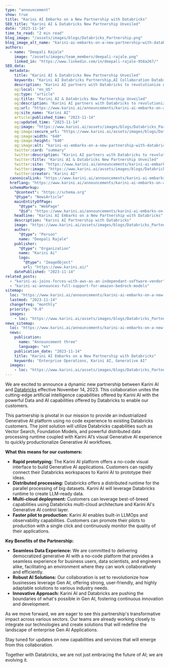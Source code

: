 ```yaml
---
type: "announcement"
show: true
title: "Karini AI Embarks on a New Partnership with Databricks"
SEO_title: "Karini AI & Databricks New Partnership Unveiled"
date: "2023-11-14"
time_to_read: "2 min read"
blog_image: "/assets/images/blogs/Databricks_Partnership.png"
blog_image_alt_name: "karini-ai-embarks-on-a-new-partnership-with-databricks"
authors:
  - name: "Deepali Rajale"
    image: "/assets/images/team_members/deepali-rajale.png"
    linked_in: "https://www.linkedin.com/in/deepali-rajale-958a267/"
SEO_data:
  metadata:
    title: "Karini AI & Databricks New Partnership Unveiled"
    keywords: "Karini AI Databricks Partnership,AI Collaboration Databricks,Karini AI Announcement,Databricks AI Integration,AI Platform Enhancement"
    description: "Karini AI partners with Databricks to revolutionize AI development. Discover how this collaboration paves the way for advanced AI solutions and innovation."
    og:local: "en_US"
    og:type: "article"
    og:title: "Karini AI & Databricks New Partnership Unveiled"
    og:description: "Karini AI partners with Databricks to revolutionize AI development. Discover how this collaboration paves the way for advanced AI solutions and innovation."
    og:url: "https://www.karini.ai/announcements/karini-ai-embarks-on-a-new-partnership-with-databricks"
    og:site_name: "Karini AI"
    article:published_time: "2023-11-14"
    og:updated_time: "2023-11-14"
    og:image: "https://www.karini.ai/assets/images/blogs/Databricks_Partnership.png&w=640&q=75"
    og:image:secure_url: "https://www.karini.ai/assets/images/blogs/Databricks_Partnership.png&w=640&q=75"
    og:image:width: "640"
    og:image:height: "640"
    og:image:alt: "karini-ai-embarks-on-a-new-partnership-with-databricks"
    twitter:card: "summary"
    twitter:description: "Karini AI partners with Databricks to revolutionize AI development. Discover how this collaboration paves the way for advanced AI solutions and innovation."
    twitter:title: "Karini AI & Databricks New Partnership Unveiled"
    twitter:site: "https://www.karini.ai/announcements/karini-ai-embarks-on-a-new-partnership-with-databricks"
    twitter:image: "https://www.karini.ai/assets/images/blogs/Databricks_Partnership.png&w=640&q=75"
    twitter:creator: "Karini AI"
  canonicalLink: "https://www.karini.ai/announcements/karini-ai-embarks-on-a-new-partnership-with-databricks"
  hreflang: "https://www.karini.ai/announcements/karini-ai-embarks-on-a-new-partnership-with-databricks"
  schemaMarkup:
    "@context": "https://schema.org"
    "@type": "NewsArticle"
    mainEntityOfPage:
      "@type": "WebPage"
      "@id": "https://www.karini.ai/announcements/karini-ai-embarks-on-a-new-partnership-with-databricks"
    headline: "Karini AI Embarks on a New Partnership with Databricks"
    description: "Karini AI Partnership with Databricks"
    image: "https://www.karini.ai/assets/images/blogs/Databricks_Partnership.png"
    author:
      "@type": "Person"
      name: "Deepali Rajale"
    publisher:
      "@type": "Organization"
      name: "Karini Ai"
      logo:
        "@type": "ImageObject"
        url: "https://www.karini.ai/"
    datePublished: "2023-11-14"
related_posts:
  - "karini-ai-joins-forces-with-aws-as-an-independant-software-vendor"
  - "karini-ai-announces-full-support-for-amazon-bedrock-models"
sitemap:
  loc: "https://www.karini.ai/announcements/karini-ai-embarks-on-a-new-partnership-with-databricks"
  lastmod: "2023-11-14"
  changefreq: "monthly"
  priority: "0.8"
  images:
    - loc: "https://www.karini.ai/assets/images/blogs/Databricks_Partnership.png"
news_sitemap:
  loc: "https://www.karini.ai/announcements/karini-ai-embarks-on-a-new-partnership-with-databricks"
  news:
    publication:
      name: "Announcement three"
      language: "en"
    publication_date: "2023-11-14"
    title: "Karini AI Embarks on a New Partnership with Databricks"
    keywords: "Enterprise Operations, Karini AI, Generative AI"
  images:
    - loc: "https://www.karini.ai/assets/images/blogs/Databricks_Partnership.png"
---
```


We are excited to announce a dynamic new partnership between Karini AI and [Databricks](https://www.databricks.com/) effective November 14, 2023. This collaboration unites the cutting-edge artificial intelligence capabilities offered by Karini AI with the powerful Data and AI capabilities offered by Databricks to enable our customers.

This partnership is pivotal in our mission to provide an industrialized Generative AI platform using no code experience to existing Databricks customers. The joint solution will utilize Databricks capabilities such as Vector Search, Foundation Models, and powerful distributed data processing runtime coupled with Karini AI’s visual Generative AI experience to quickly productionalize Generative AI workflows.

**What this means for our customers:**

- **Rapid prototyping:** The Karini AI platform offers a no-code visual interface to build Generative AI applications. Customers can rapidly connect their Databricks workspaces to Karini AI to prototype their ideas.
- **Distributed processing:** Databricks offers a distributed runtime for the parallel processing of big datasets. Karini AI will leverage Databricks runtime to create LLM-ready data.
- **Multi-cloud deployment:** Customers can leverage best-of-breed capabilities using Databricks multi-cloud architecture and Karini AI's Generative AI control layer.
- **Faster pilot to production:** Karini AI enables built-in LLMOps and observability capabilities. Customers can promote their pilots to production with a single click and continuously monitor the quality of their applications.

**Key Benefits of the Partnership:**

- **Seamless Data Experience:** We are committed to delivering democratized generative AI with a no-code platform that provides a seamless experience for business users, data scientists, and engineers alike, facilitating an environment where they can work collaboratively and efficiently.
- **Robust AI Solutions:** Our collaboration is set to revolutionize how businesses leverage Gen AI, offering strong, user-friendly, and highly adaptable solutions to various industry needs.
- **Innovative Approach:** Karini AI and Databricks are pushing the boundaries of what's possible in Gen AI, fostering continuous innovation and development.

As we move forward, we are eager to see this partnership's transformative impact across various sectors. Our teams are already working closely to integrate our technologies and create solutions that will redefine the landscape of enterprise Gen AI Applications.

Stay tuned for updates on new capabilities and services that will emerge from this collaboration.

Together with Databricks, we are not just embracing the future of AI; we are evolving it.
